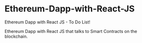 # Ethereum-Dapp-with-React-JS
Ethereum Dapp with React JS - To Do List!

Ethereum Dapp with React JS that talks to Smart Contracts on the blockchain.
